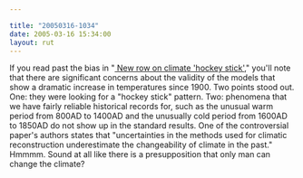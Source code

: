 ```yaml
---

title: "20050316-1034"
date: 2005-03-16 15:34:00
layout: rut
---
```


<p> If you read past the bias in "<a href="http://news.bbc.co.uk/2/hi/science/nature/4349133.stm">
New row on climate 'hockey stick'</a>," you'll note that there are
significant concerns about the validity of the models that show a
dramatic increase in temperatures since 1900.  Two points stood out.
One: they were looking for a "hockey stick" pattern.  Two: phenomena
that we have fairly reliable historical records for, such as the
unusual warm period from 800AD to 1400AD and the unusually cold
period from 1600AD to 1850AD do not show up in the standard results.
One of the controversial paper's authors states that "uncertainties
in the methods used for climatic reconstruction underestimate the
changeability of climate in the past." Hmmmm. Sound at all like
there is a presupposition that only man can change the climate?</p>

